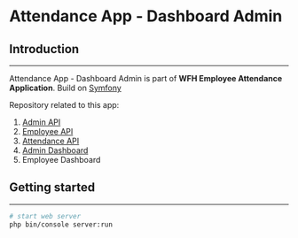 # Attendance App - Dashboard Admin

## Introduction
---
Attendance App - Dashboard Admin is part of **WFH Employee Attendance Application**. 
Build on [Symfony](https://symfony.com/)

Repository related to this app:
1. [Admin API](https://github.com/riensa/Attendance-API-Admin)
2. [Employee API](https://github.com/riensa/Attendance-API-Employee)
3. [Attendance API](https://github.com/riensa/Attendance-API-Attend)
4. [Admin Dashboard](https://github.com/riensa/Attendance-Dashboard-Admin)
5. Employee Dashboard 

## Getting started
---
```bash
# start web server
php bin/console server:run
```
 